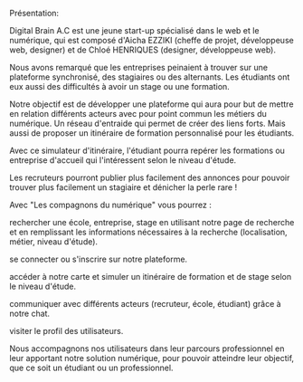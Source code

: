 Présentation:

Digital Brain A.C est une jeune start-up spécialisé dans le web et le numérique, qui est composé d'Aicha EZZIKI (cheffe de projet, développeuse web, designer) et de Chloé HENRIQUES (designer, développeuse web).

Nous avons remarqué que les entreprises peinaient à trouver sur une plateforme synchronisé, des stagiaires ou des alternants. Les étudiants ont eux aussi des difficultés à avoir un stage ou une formation.

Notre objectif est de développer une plateforme qui aura pour but de mettre en relation différents acteurs avec pour point commun les métiers du numérique. Un réseau d'entraide qui permet de créer des liens forts. Mais aussi de proposer un itinéraire de formation personnalisé pour les étudiants.

Avec ce simulateur d'itinéraire, l'étudiant pourra repérer les formations ou entreprise d'accueil qui l'intéressent selon le niveau d'étude.

Les recruteurs pourront publier plus facilement des annonces pour pouvoir trouver plus facilement un stagiaire et dénicher la perle rare !

Avec "Les compagnons du numérique" vous pourrez :

rechercher une école, entreprise, stage en utilisant notre page de recherche et en remplissant les informations nécessaires à la recherche (localisation, métier, niveau d'étude).

se connecter ou s'inscrire sur notre plateforme.

accéder à notre carte et simuler un itinéraire de formation et de stage selon le niveau d'étude.

communiquer avec différents acteurs (recruteur, école, étudiant) grâce à notre chat.

visiter le profil des utilisateurs.

Nous accompagnons nos utilisateurs dans leur parcours professionnel en leur apportant notre solution numérique, pour pouvoir atteindre leur objectif, que ce soit un étudiant ou un 
professionnel.

